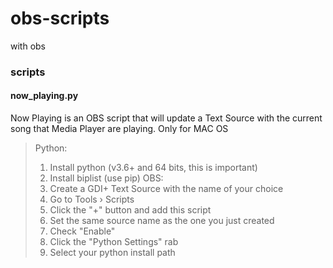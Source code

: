 # obs-scripts
with obs

### scripts
#### now_playing.py
Now Playing is an OBS script that will update a Text Source with the current song that Media Player are playing. Only for MAC OS

> Python:
>   1. Install python (v3.6+ and 64 bits, this is important)
>   2. Install biplist (use pip)
> OBS:
>   1. Create a GDI+ Text Source with the name of your choice
>   2. Go to Tools › Scripts
>   3. Click the "+" button and add this script
>   5. Set the same source name as the one you just created
>   6. Check "Enable"
>   7. Click the "Python Settings" rab
>   8. Select your python install path